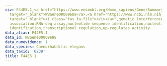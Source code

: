 ```yaml
---
csv: F44E5.1,<a href="https://www.ensembl.org/Homo_sapiens/Gene/Summary?db=core;g=WBGene00009688"
  target="_blank">WBGene00009688</a>,<a href="https://www.ncbi.nlm.nih.gov/pubmed/27496166"
  target="_blank"><i class="fas fa-file"></i></a>",genetic interference,functional
  association,RNA-seq assay,nucleotide sequence identification,nucleotide sequence
  identification,transcriptional regulation,up-regulates activity
data_alias: F44E5.1
data_id: WBGene00009688
data_numevidence: 1
data_species: Caenorhabditis elegans
data_taxid: '6239'
title: F44E5.1
---
```

